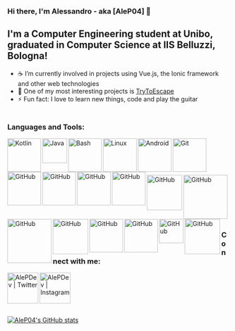 ### Hi there, I'm Alessandro - aka [AleP04] 👋


## I'm a Computer Engineering student at Unibo, graduated in Computer Science at IIS Belluzzi, Bologna!

[//]: # (- 🏃‍♀️ I am currently involved in the BTT project, coming soon)
-  ☕ I’m currently involved in projects using Vue.js, the Ionic framework and other web technologies
- 🧮 One of my most interesting projects is [TryToEscape](https://github.com/AleP04/trytoescape.github.io)
- ⚡ Fun fact: I love to learn new things, code and play the guitar

#

### Languages and Tools:

<img align="left" alt="Kotlin" width="76px" src="https://upload.wikimedia.org/wikipedia/commons/7/74/Kotlin_Icon.png" />

<img align="left" alt="Java" width="56px" src="https://user-images.githubusercontent.com/71639745/128352131-f4ed0be7-fbde-493b-838a-35d57d112831.png" />

<img align="left" alt="Bash" width="76px" src="https://upload.wikimedia.org/wikipedia/commons/thumb/4/4b/Bash_Logo_Colored.svg/1200px-Bash_Logo_Colored.svg.png" />

<img align="left" alt="Linux" width="76px" src="https://upload.wikimedia.org/wikipedia/commons/a/af/Tux.png" />

<img align="left" alt="Android" width="76px" src="https://iconape.com/wp-content/files/fu/369254/svg/android-logo-icon-png-svg.png" />

<img align="left" alt="Git" width="76px" src="https://git-scm.com/images/logos/downloads/Git-Icon-1788C.png" />

<img align="left" alt="GitHub" width="76px" src="https://static-00.iconduck.com/assets.00/github-desktop-icon-2046x2048-r5plljad.png" />

<img align="left" alt="GitHub" width="76px" src="https://www.geekandjob.com/uploads/wiki/f236a1aa005ef9a93041f294749e86d1.png" />

<img align="left" alt="GitHub" width="76px" src="https://q2i8y8f7.rocketcdn.me/wp-content/uploads/2023/06/Iconic.webp" />

<img align="left" alt="GitHub" width="76px" src="https://www.geekandjob.com/uploads/wiki/5fd2279663a119d26b5924521938d9eb.png" />

<br />

###   ​
###   

<img align="left" alt="GitHub" width="80px" src="https://upload.wikimedia.org/wikipedia/commons/thumb/b/b2/Bootstrap_logo.svg/800px-Bootstrap_logo.svg.png" />

<img align="left" alt="GitHub" width="100px" src="https://upload.wikimedia.org/wikipedia/commons/thumb/2/27/PHP-logo.svg/260px-PHP-logo.svg.png" />

<img align="left" alt="GitHub" width="100px" src="https://www.geekandjob.com/uploads/wiki/eceb15684d4183c66f73c1a9bb777eef708b2b66.png" />

<img align="left" alt="GitHub" width="80px" src="https://upload.wikimedia.org/wikipedia/commons/thumb/2/29/Postgresql_elephant.svg/1200px-Postgresql_elephant.svg.png" />

<img align="left" alt="GitHub" width="76px" src="https://upload.wikimedia.org/wikipedia/commons/thumb/9/99/Unofficial_JavaScript_logo_2.svg/800px-Unofficial_JavaScript_logo_2.svg.png" />

<img align="left" alt="GitHub" width="76px" src="https://upload.wikimedia.org/wikipedia/commons/thumb/6/61/HTML5_logo_and_wordmark.svg/800px-HTML5_logo_and_wordmark.svg.png" />

<img align="left" alt="GitHub" width="55px" src="https://upload.wikimedia.org/wikipedia/commons/thumb/d/d5/CSS3_logo_and_wordmark.svg/1200px-CSS3_logo_and_wordmark.svg.png" />

<img align="left" alt="GitHub" width="80px" src="https://i.redd.it/tu3gt6ysfxq71.png" />

<br />

###   ​
###   ​

### Connect with me:

[<img align="left" alt="AlePDev | Twitter" width="70px" src="https://cdn.jsdelivr.net/npm/simple-icons@v3/icons/twitter.svg" />](https://twitter.com/AlePasqui04)
[<img align="left" alt="AlePDev | Instagram" width="70px" src="https://cdn.jsdelivr.net/npm/simple-icons@v3/icons/instagram.svg" />](https://www.instagram.com/pasqui.ale04/)

<br />

###   ​

#



[![AleP04's GitHub stats](https://github-readme-stats.vercel.app/api?username=AleP04&bg_color=30,e96443,904e95&title_color=fff&text_color=fff)](https://github.com/anuraghazra/github-readme-stats)

